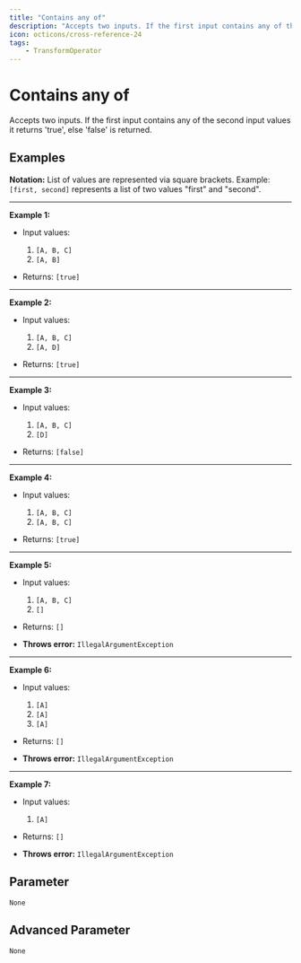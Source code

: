 ```yaml
---
title: "Contains any of"
description: "Accepts two inputs. If the first input contains any of the second input values it returns 'true', else 'false' is returned."
icon: octicons/cross-reference-24
tags: 
    - TransformOperator
---
```

# Contains any of
<!-- This file was generated - DO NOT CHANGE IT MANUALLY -->



Accepts two inputs. If the first input contains any of the second input values it returns 'true', else 'false' is returned.

## Examples

**Notation:** List of values are represented via square brackets. Example: `[first, second]` represents a list of two values "first" and "second".

---
**Example 1:**

* Input values:
    1. `[A, B, C]`
    2. `[A, B]`

* Returns: `[true]`


---
**Example 2:**

* Input values:
    1. `[A, B, C]`
    2. `[A, D]`

* Returns: `[true]`


---
**Example 3:**

* Input values:
    1. `[A, B, C]`
    2. `[D]`

* Returns: `[false]`


---
**Example 4:**

* Input values:
    1. `[A, B, C]`
    2. `[A, B, C]`

* Returns: `[true]`


---
**Example 5:**

* Input values:
    1. `[A, B, C]`
    2. `[]`

* Returns: `[]`
* **Throws error:** `IllegalArgumentException`


---
**Example 6:**

* Input values:
    1. `[A]`
    2. `[A]`
    3. `[A]`

* Returns: `[]`
* **Throws error:** `IllegalArgumentException`


---
**Example 7:**

* Input values:
    1. `[A]`

* Returns: `[]`
* **Throws error:** `IllegalArgumentException`




## Parameter

`None`

## Advanced Parameter

`None`